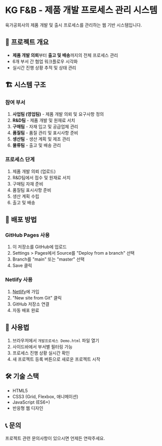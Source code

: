 # KG F&B - 제품 개발 프로세스 관리 시스템

육가공회사의 제품 개발 및 출시 프로세스를 관리하는 웹 기반 시스템입니다.

## 🎯 프로젝트 개요

- **제품 개발 의뢰**부터 **출고 및 배송**까지의 전체 프로세스 관리
- 6개 부서 간 협업 워크플로우 시각화
- 실시간 진행 상황 추적 및 상태 관리

## 🏗️ 시스템 구조

### 참여 부서
1. **사업팀 (영업팀)** - 제품 개발 의뢰 및 요구사항 정의
2. **R&D팀** - 제품 개발 및 원재료 서치
3. **구매팀** - 자재 입고 및 공급업체 관리
4. **품질팀** - 품질 관리 및 표시사항 준비
5. **생산팀** - 생산 계획 및 제조 관리
6. **물류팀** - 출고 및 배송 관리

### 프로세스 단계
1. 제품 개발 의뢰 (업로드)
2. R&D팀에서 접수 및 원재료 서치
3. 구매팀 자재 준비
4. 품질팀 표시사항 준비
5. 생산 계획 수립
6. 출고 및 배송

## 🚀 배포 방법

### GitHub Pages 사용
1. 이 저장소를 GitHub에 업로드
2. Settings > Pages에서 Source를 "Deploy from a branch" 선택
3. Branch를 "main" 또는 "master" 선택
4. Save 클릭

### Netlify 사용
1. [Netlify](https://netlify.com)에 가입
2. "New site from Git" 클릭
3. GitHub 저장소 연결
4. 자동 배포 완료

## 📱 사용법

1. 브라우저에서 `개발프로세스 Demo.html` 파일 열기
2. 사이드바에서 부서별 필터링 가능
3. 프로세스 진행 상황 실시간 확인
4. 새 프로젝트 등록 버튼으로 새로운 프로젝트 시작

## 🛠️ 기술 스택

- HTML5
- CSS3 (Grid, Flexbox, 애니메이션)
- JavaScript (ES6+)
- 반응형 웹 디자인

## 📞 문의

프로젝트 관련 문의사항이 있으시면 언제든 연락주세요.
